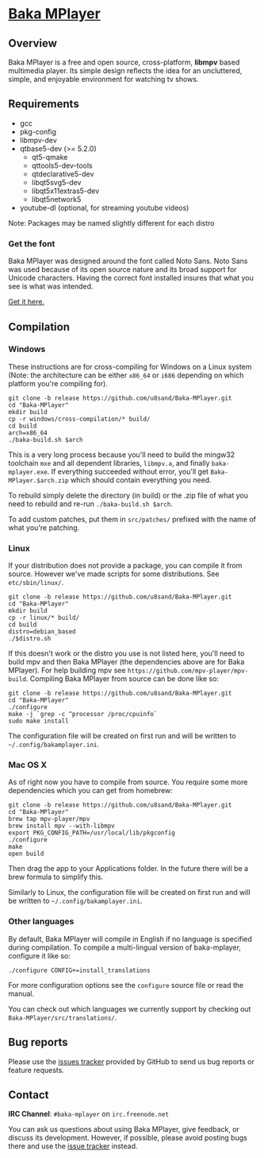 # [Baka MPlayer](http://bakamplayer.u8sand.net)

## Overview

Baka MPlayer is a free and open source, cross-platform, **libmpv** based multimedia player.
Its simple design reflects the idea for an uncluttered, simple, and enjoyable environment for watching tv shows.

## Requirements

* gcc
* pkg-config
* libmpv-dev
* qtbase5-dev (>= 5.2.0)
  * qt5-qmake
  * qttools5-dev-tools
  * qtdeclarative5-dev
  * libqt5svg5-dev
  * libqt5x11extras5-dev
  * libqt5network5
* youtube-dl (optional, for streaming youtube videos)

Note: Packages may be named slightly different for each distro

### Get the font

Baka MPlayer was designed around the font called Noto Sans. Noto Sans was used because of its open source nature and its broad support for Unicode characters. Having the correct font installed insures that what you see is what was intended.

[Get it here.](https://www.google.com/get/noto/#sans-lgc)

## Compilation

### Windows

These instructions are for cross-compiling for Windows on a Linux system (Note: the architecture can be either `x86_64` or `i686` depending on which platform you're compiling for).
```
git clone -b release https://github.com/u8sand/Baka-MPlayer.git
cd "Baka-MPlayer"
mkdir build
cp -r windows/cross-compilation/* build/
cd build
arch=x86_64
./baka-build.sh $arch
```
This is a very long process because you'll need to build the mingw32 toolchain `mxe` and all dependent libraries, `libmpv.a`, and finally `baka-mplayer.exe`. If everything succeeded without error, you'll get `Baka-MPlayer.$arch.zip` which should contain everything you need.

To rebuild simply delete the directory (in build) or the .zip file of what you need to rebuild and re-run `./baka-build.sh $arch`.

To add custom patches, put them in `src/patches/` prefixed with the name of what you're patching.

### Linux

If your distribution does not provide a package, you can compile it from source.
However we've made scripts for some distributions. See `etc/sbin/linux/`.
```
git clone -b release https://github.com/u8sand/Baka-MPlayer.git
cd "Baka-MPlayer"
mkdir build
cp -r linux/* build/
cd build
distro=debian_based
./$distro.sh
```
If this doesn't work or the distro you use is not listed here, you'll need to build mpv and then Baka MPlayer (the dependencies above are for Baka MPlayer). For help building mpv see `https://github.com/mpv-player/mpv-build`. Compiling Baka MPlayer from source can be done like so:
```
git clone -b release https://github.com/u8sand/Baka-MPlayer.git
cd "Baka-MPlayer"
./configure
make -j `grep -c ^processor /proc/cpuinfo`
sudo make install
```
The configuration file will be created on first run and will be written to `~/.config/bakamplayer.ini`.

### Mac OS X

As of right now you have to compile from source.
You require some more dependencies which you can get from homebrew:
```
git clone -b release https://github.com/u8sand/Baka-MPlayer.git
cd "Baka-MPlayer"
brew tap mpv-player/mpv
brew install mpv --with-libmpv
export PKG_CONFIG_PATH=/usr/local/lib/pkgconfig
./configure
make
open build
```
Then drag the app to your Applications folder.
In the future there will be a brew formula to simplify this.

Similarly to Linux, the configuration file will be created on first run and will be written to `~/.config/bakamplayer.ini`.

### Other languages

By default, Baka MPlayer will compile in English if no language is specified during compilation. To compile a multi-lingual version of baka-mplayer, configure it like so:

    ./configure CONFIG+=install_translations

For more configuration options see the `configure` source file or read the manual.

You can check out which languages we currently support by checking out `Baka-MPlayer/src/translations/`.

## Bug reports

Please use the [issues tracker](https://github.com/u8sand/Baka-MPlayer/issues) provided by GitHub to send us bug reports or feature requests.

## Contact

**IRC Channel**: `#baka-mplayer` on `irc.freenode.net`

You can ask us questions about using Baka MPlayer, give feedback, or discuss its development.
However, if possible, please avoid posting bugs there and use the [issue tracker](https://github.com/u8sand/Baka-MPlayer/issues) instead.
